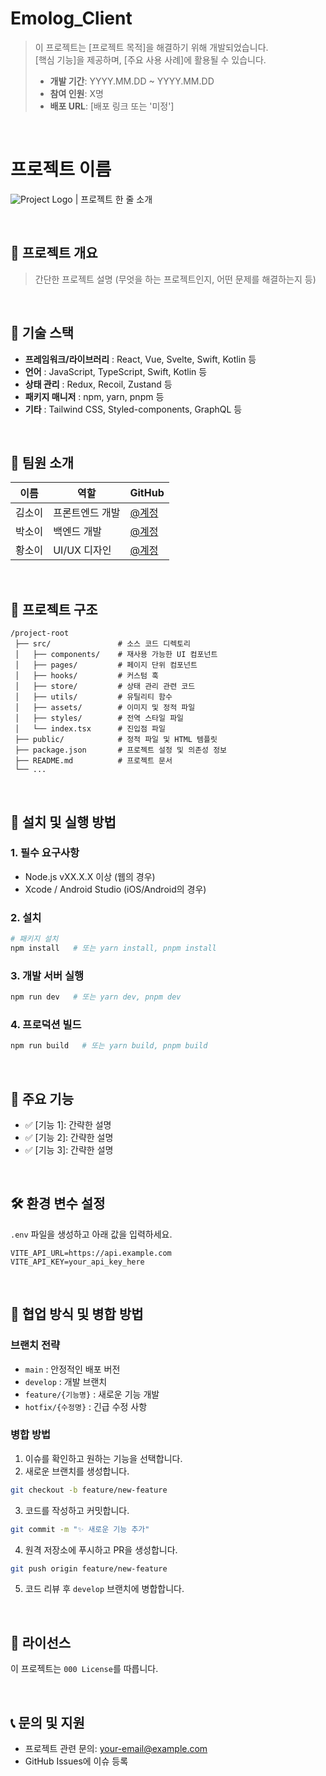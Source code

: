 # Emolog_Client

> 이 프로젝트는 [프로젝트 목적]을 해결하기 위해 개발되었습니다.  
> [핵심 기능]을 제공하며, [주요 사용 사례]에 활용될 수 있습니다.  
>  
> - **개발 기간**: YYYY.MM.DD ~ YYYY.MM.DD  
> - **참여 인원**: X명  
> - **배포 URL**: [배포 링크 또는 '미정']  

<br>

# 프로젝트 이름

![Project Logo](https://your-logo-url.com/logo.png) | 프로젝트 한 줄 소개 

<br>

## 📌 프로젝트 개요
> 간단한 프로젝트 설명 (무엇을 하는 프로젝트인지, 어떤 문제를 해결하는지 등)

<br>

## 🚀 기술 스택
- **프레임워크/라이브러리** : React, Vue, Svelte, Swift, Kotlin 등
- **언어** : JavaScript, TypeScript, Swift, Kotlin 등
- **상태 관리** : Redux, Recoil, Zustand 등
- **패키지 매니저** : npm, yarn, pnpm 등
- **기타** : Tailwind CSS, Styled-components, GraphQL 등

<br>

## 👥 팀원 소개
| 이름  | 역할  | GitHub |
|-------|------|--------|
| 김소이 | 프론트엔드 개발 | [@계정](https://github.com/주소) |
| 박소이 | 백엔드 개발 | [@계정](https://github.com/주소) |
| 황소이 | UI/UX 디자인 | [@계정](https://github.com/주소) |

<br>

## 📂 프로젝트 구조
```plaintext
/project-root
 ├── src/               # 소스 코드 디렉토리
 │   ├── components/    # 재사용 가능한 UI 컴포넌트
 │   ├── pages/         # 페이지 단위 컴포넌트
 │   ├── hooks/         # 커스텀 훅
 │   ├── store/         # 상태 관리 관련 코드
 │   ├── utils/         # 유틸리티 함수
 │   ├── assets/        # 이미지 및 정적 파일
 │   ├── styles/        # 전역 스타일 파일
 │   └── index.tsx      # 진입점 파일
 ├── public/            # 정적 파일 및 HTML 템플릿
 ├── package.json       # 프로젝트 설정 및 의존성 정보
 ├── README.md          # 프로젝트 문서
 └── ...
```

<br>

## 🔧 설치 및 실행 방법
### 1. 필수 요구사항
- Node.js vXX.X.X 이상 (웹의 경우)
- Xcode / Android Studio (iOS/Android의 경우)

### 2. 설치
```sh
# 패키지 설치
npm install   # 또는 yarn install, pnpm install
```

### 3. 개발 서버 실행
```sh
npm run dev   # 또는 yarn dev, pnpm dev
```

### 4. 프로덕션 빌드
```sh
npm run build   # 또는 yarn build, pnpm build
```

<br>

## 🌟 주요 기능
- ✅ [기능 1]: 간략한 설명
- ✅ [기능 2]: 간략한 설명
- ✅ [기능 3]: 간략한 설명

<br>

## 🛠️ 환경 변수 설정
`.env` 파일을 생성하고 아래 값을 입력하세요.
```
VITE_API_URL=https://api.example.com
VITE_API_KEY=your_api_key_here
```

<br>

## 🤝 협업 방식 및 병합 방법
### 브랜치 전략
- `main` : 안정적인 배포 버전
- `develop` : 개발 브랜치
- `feature/{기능명}` : 새로운 기능 개발
- `hotfix/{수정명}` : 긴급 수정 사항

### 병합 방법 
1. 이슈를 확인하고 원하는 기능을 선택합니다.
2. 새로운 브랜치를 생성합니다.
```sh
git checkout -b feature/new-feature
```
3. 코드를 작성하고 커밋합니다.
```sh
git commit -m "✨ 새로운 기능 추가"
```
4. 원격 저장소에 푸시하고 PR을 생성합니다.
```sh
git push origin feature/new-feature
```
5. 코드 리뷰 후 `develop` 브랜치에 병합합니다.

<br>

## 📝 라이선스
이 프로젝트는 `000 License`를 따릅니다.

<br>

## 📞 문의 및 지원
- 프로젝트 관련 문의: [your-email@example.com](mailto:your-email@example.com)
- GitHub Issues에 이슈 등록
